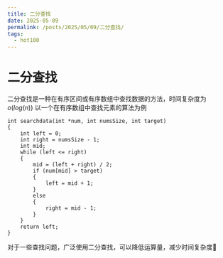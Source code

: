 ```yaml
---
title: 二分查找
date: 2025-05-09
permalink: /posts/2025/05/09/二分查找/
tags:
  - hot100
---
```


# 二分查找
二分查找是一种在有序区间或有序数组中查找数据的方法，时间复杂度为$o(log(n))$
以一个在有序数组中查找元素的算法为例
```
int searchdata(int *num, int numsSize, int target)
{
    int left = 0;       
    int right = numsSize - 1;
    int mid;
    while (left <= right)
    {
        mid = (left + right) / 2;
        if (num[mid] > target)
        {
            left = mid + 1;
        }
        else
        {
            right = mid - 1;
        }
    }
    return left;
}
```
对于一些查找问题，广泛使用二分查找，可以降低运算量，减少时间复杂度:eyes: